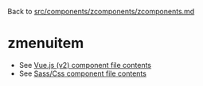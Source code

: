 Back to [src/components/zcomponents/zcomponents.md](../../zcomponents.md)

# zmenuitem

 - See [Vue.js (v2) component file contents](./zmenuitem.vue)
 - See [Sass/Css component file contents](./zmenuitem.scss)
